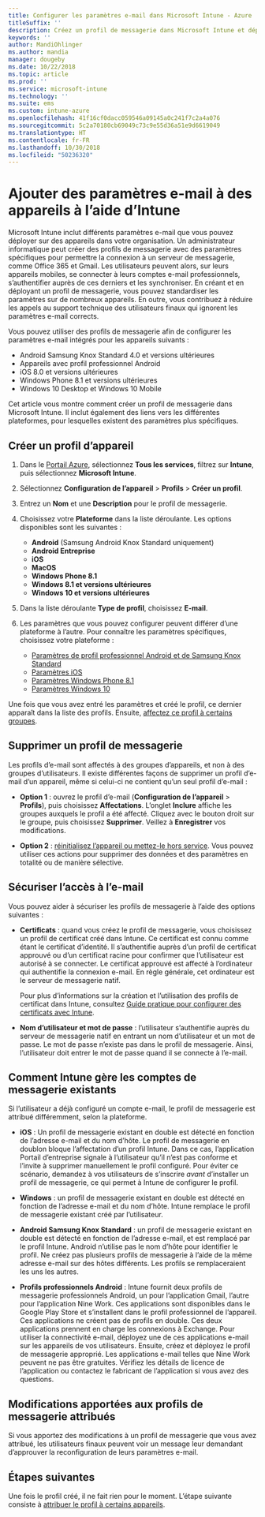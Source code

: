 ```yaml
---
title: Configurer les paramètres e-mail dans Microsoft Intune - Azure | Microsoft Docs
titleSuffix: ''
description: Créez un profil de messagerie dans Microsoft Intune et déployez-le sur des appareils Android Entreprise, iOS et Windows. Utilisez un profil de messagerie pour configurer les paramètres e-mail courants, notamment un serveur de messagerie et une méthode d’authentification pour permettre la connexion à l’e-mail d’entreprise sur les appareils que vous gérez.
keywords: ''
author: MandiOhlinger
ms.author: mandia
manager: dougeby
ms.date: 10/22/2018
ms.topic: article
ms.prod: ''
ms.service: microsoft-intune
ms.technology: ''
ms.suite: ems
ms.custom: intune-azure
ms.openlocfilehash: 41f16cf0dacc059546a09145a0c241f7c2a4a076
ms.sourcegitcommit: 5c2a70180cb69049c73c9e55d36a51e9d6619049
ms.translationtype: HT
ms.contentlocale: fr-FR
ms.lasthandoff: 10/30/2018
ms.locfileid: "50236320"
---
```

# <a name="add-email-settings-to-devices-using-intune"></a>Ajouter des paramètres e-mail à des appareils à l’aide d’Intune

Microsoft Intune inclut différents paramètres e-mail que vous pouvez déployer sur des appareils dans votre organisation. Un administrateur informatique peut créer des profils de messagerie avec des paramètres spécifiques pour permettre la connexion à un serveur de messagerie, comme Office 365 et Gmail. Les utilisateurs peuvent alors, sur leurs appareils mobiles, se connecter à leurs comptes e-mail professionnels, s’authentifier auprès de ces derniers et les synchroniser. En créant et en déployant un profil de messagerie, vous pouvez standardiser les paramètres sur de nombreux appareils. En outre, vous contribuez à réduire les appels au support technique des utilisateurs finaux qui ignorent les paramètres e-mail corrects.

Vous pouvez utiliser des profils de messagerie afin de configurer les paramètres e-mail intégrés pour les appareils suivants :

- Android Samsung Knox Standard 4.0 et versions ultérieures
- Appareils avec profil professionnel Android
- iOS 8.0 et versions ultérieures
- Windows Phone 8.1 et versions ultérieures
- Windows 10 Desktop et Windows 10 Mobile

Cet article vous montre comment créer un profil de messagerie dans Microsoft Intune. Il inclut également des liens vers les différentes plateformes, pour lesquelles existent des paramètres plus spécifiques.

## <a name="create-a-device-profile"></a>Créer un profil d’appareil

1. Dans le [Portail Azure](https://portal.azure.com), sélectionnez **Tous les services**, filtrez sur **Intune**, puis sélectionnez **Microsoft Intune**.
2. Sélectionnez **Configuration de l’appareil** > **Profils** > **Créer un profil**.
3. Entrez un **Nom** et une **Description** pour le profil de messagerie.
4. Choisissez votre **Plateforme** dans la liste déroulante. Les options disponibles sont les suivantes :

    - **Android** (Samsung Android Knox Standard uniquement)
    - **Android Entreprise**
    - **iOS**
    - **MacOS**
    - **Windows Phone 8.1**
    - **Windows 8.1 et versions ultérieures**
    - **Windows 10 et versions ultérieures**

5. Dans la liste déroulante **Type de profil**, choisissez **E-mail**.
6. Les paramètres que vous pouvez configurer peuvent différer d’une plateforme à l’autre. Pour connaître les paramètres spécifiques, choisissez votre plateforme :

    - [Paramètres de profil professionnel Android et de Samsung Knox Standard](email-settings-android.md)
    - [Paramètres iOS](email-settings-ios.md)
    - [Paramètres Windows Phone 8.1](email-settings-windows-phone-8-1.md)
    - [Paramètres Windows 10](email-settings-windows-10.md)

Une fois que vous avez entré les paramètres et créé le profil, ce dernier apparaît dans la liste des profils. Ensuite, [affectez ce profil à certains groupes](device-profile-assign.md).

## <a name="remove-an-email-profile"></a>Supprimer un profil de messagerie

Les profils d’e-mail sont affectés à des groupes d’appareils, et non à des groupes d’utilisateurs. Il existe différentes façons de supprimer un profil d’e-mail d’un appareil, même si celui-ci ne contient qu’un seul profil d’e-mail :

- **Option 1** : ouvrez le profil d’e-mail (**Configuration de l’appareil** > **Profils**), puis choisissez **Affectations**. L’onglet **Inclure** affiche les groupes auxquels le profil a été affecté. Cliquez avec le bouton droit sur le groupe, puis choisissez **Supprimer**. Veillez à **Enregistrer** vos modifications.

- **Option 2** : [réinitialisez l’appareil ou mettez-le hors service](devices-wipe.md). Vous pouvez utiliser ces actions pour supprimer des données et des paramètres en totalité ou de manière sélective.

## <a name="secure-email-access"></a>Sécuriser l’accès à l’e-mail

Vous pouvez aider à sécuriser les profils de messagerie à l’aide des options suivantes :

- **Certificats** : quand vous créez le profil de messagerie, vous choisissez un profil de certificat créé dans Intune. Ce certificat est connu comme étant le certificat d’identité. Il s’authentifie auprès d’un profil de certificat approuvé ou d’un certificat racine pour confirmer que l’utilisateur est autorisé à se connecter. Le certificat approuvé est affecté à l’ordinateur qui authentifie la connexion e-mail. En règle générale, cet ordinateur est le serveur de messagerie natif.

  Pour plus d’informations sur la création et l’utilisation des profils de certificat dans Intune, consultez [Guide pratique pour configurer des certificats avec Intune](certificates-configure.md).

- **Nom d’utilisateur et mot de passe** : l’utilisateur s’authentifie auprès du serveur de messagerie natif en entrant un nom d’utilisateur et un mot de passe. Le mot de passe n’existe pas dans le profil de messagerie. Ainsi, l’utilisateur doit entrer le mot de passe quand il se connecte à l’e-mail.

## <a name="how-intune-handles-existing-email-accounts"></a>Comment Intune gère les comptes de messagerie existants

Si l’utilisateur a déjà configuré un compte e-mail, le profil de messagerie est attribué différemment, selon la plateforme.

- **iOS** : Un profil de messagerie existant en double est détecté en fonction de l’adresse e-mail et du nom d’hôte. Le profil de messagerie en doublon bloque l’affectation d’un profil Intune. Dans ce cas, l’application Portail d’entreprise signale à l’utilisateur qu’il n’est pas conforme et l’invite à supprimer manuellement le profil configuré. Pour éviter ce scénario, demandez à vos utilisateurs de s’inscrire *avant* d’installer un profil de messagerie, ce qui permet à Intune de configurer le profil.

- **Windows** : un profil de messagerie existant en double est détecté en fonction de l’adresse e-mail et du nom d’hôte. Intune remplace le profil de messagerie existant créé par l’utilisateur.

- **Android Samsung Knox Standard** : un profil de messagerie existant en double est détecté en fonction de l’adresse e-mail, et est remplacé par le profil Intune. Android n’utilise pas le nom d’hôte pour identifier le profil. Ne créez pas plusieurs profils de messagerie à l’aide de la même adresse e-mail sur des hôtes différents. Les profils se remplaceraient les uns les autres.

- **Profils professionnels Android** : Intune fournit deux profils de messagerie professionnels Android, un pour l’application Gmail, l’autre pour l’application Nine Work. Ces applications sont disponibles dans le Google Play Store et s’installent dans le profil professionnel de l’appareil. Ces applications ne créent pas de profils en double. Ces deux applications prennent en charge les connexions à Exchange. Pour utiliser la connectivité e-mail, déployez une de ces applications e-mail sur les appareils de vos utilisateurs. Ensuite, créez et déployez le profil de messagerie approprié. Les applications e-mail telles que Nine Work peuvent ne pas être gratuites. Vérifiez les détails de licence de l’application ou contactez le fabricant de l’application si vous avez des questions.

## <a name="changes-to-assigned-email-profiles"></a>Modifications apportées aux profils de messagerie attribués

Si vous apportez des modifications à un profil de messagerie que vous avez attribué, les utilisateurs finaux peuvent voir un message leur demandant d’approuver la reconfiguration de leurs paramètres e-mail.

## <a name="next-steps"></a>Étapes suivantes
Une fois le profil créé, il ne fait rien pour le moment. L’étape suivante consiste à [attribuer le profil à certains appareils](device-profile-assign.md).